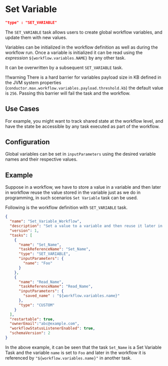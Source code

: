 # Set Variable

```json
"type" : "SET_VARIABLE"
```

The `SET_VARIABLE` task allows users to create global workflow variables, and update them with new values.

Variables can be initialized in the workflow definition as well as during the workflow run. Once a variable is initialized
it can be read using the *expression* `${workflow.variables.NAME}` by any other task.

It can be overwritten by a subsequent `SET_VARIABLE` task.

!!!warning
	There is a hard barrier for variables payload size in KB defined in the JVM system properties (`conductor.max.workflow.variables.payload.threshold.kb`) the default value is `256`. Passing this barrier will fail the task and the workflow.

## Use Cases
For example, you might want to track shared state at the workflow level, and have the state be accessible by any task executed as part of the workflow.

## Configuration
Global variables can be set in `inputParameters` using the desired variable names and their respective values.

## Example
Suppose in a workflow, we have to store a value in a variable and then later in
workflow reuse the value stored in the variable just as we do in programming, in such
scenarios `Set Variable` task can be used.

Following is the workflow definition with `SET_VARIABLE` task.

```json
{
  "name": "Set_Variable_Workflow",
  "description": "Set a value to a variable and then reuse it later in the workflow",
  "version": 1,
  "tasks": [
    {
      "name": "Set_Name",
      "taskReferenceName": "Set_Name",
      "type": "SET_VARIABLE",
      "inputParameters": {
        "name": "Foo"
      }
    },
    {
      "name": "Read_Name",
      "taskReferenceName": "Read_Name",
      "inputParameters": {
        "saved_name" : "${workflow.variables.name}"
      },
      "type": "CUSTOM"
    }
  ],
  "restartable": true,
  "ownerEmail":"abc@example.com",
  "workflowStatusListenerEnabled": true,
  "schemaVersion": 2
}
```

In the above example, it can be seen that the task `Set_Name` is a Set Variable Task and
the variable `name` is set to `Foo` and later in the workflow it is referenced by
`"${workflow.variables.name}"` in another task.
